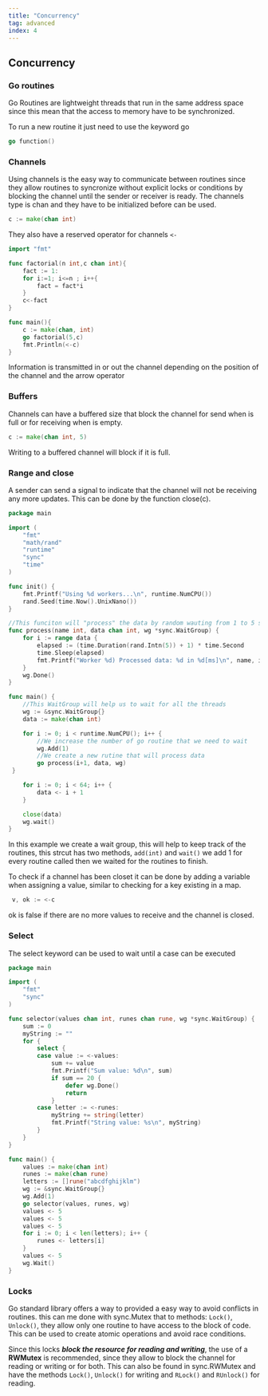 ```yaml
---
title: "Concurrency"
tag: advanced
index: 4
---
```

## Concurrency
### Go routines
Go Routines are lightweight threads that run in the same address space since this mean that the access to memory have to be synchronized.

To run a new routine it just need to use the keyword go

``` go
go function()
 ```

### Channels
Using channels is the easy way to communicate between routines since they allow routines to syncronize without explicit locks or conditions by blocking the channel until the sender or receiver is ready.
The channels type is chan and they have to be initialized before can be used.

```go
c := make(chan int)
```

They also have a reserved operator for channels `<-`

```go
import "fmt"

func factorial(n int,c chan int){
    fact := 1:
    for i:=1; i<=n ; i++{
        fact = fact*i
    }
    c<-fact
}

func main(){
    c := make(chan, int)
    go factorial(5,c)
    fmt.Println(<-c)
}
```

Information is transmitted in or out the channel depending on the position of the channel and the arrow operator

### Buffers
Channels can have a buffered size that block the channel for send when is full or for receiving when is empty.

``` go
c := make(chan int, 5)
```

Writing to a buffered channel will block if it is full.

### Range and close
A sender can send a signal to indicate that the channel will not be receiving any more updates. This can be done by the function close(c).

``` go
package main

import (
    "fmt"
    "math/rand"
    "runtime"
    "sync"
    "time"
)

func init() {
    fmt.Printf("Using %d workers...\n", runtime.NumCPU())
    rand.Seed(time.Now().UnixNano())
}

//This funciton will "process" the data by random wauting from 1 to 5 secodns
func process(name int, data chan int, wg *sync.WaitGroup) {
    for i := range data {
        elapsed := (time.Duration(rand.Intn(5)) + 1) * time.Second
        time.Sleep(elapsed)
        fmt.Printf("Worker %d) Processed data: %d in %d[ms]\n", name, i, elapsed/1000000)
    }
    wg.Done()
}

func main() {
    //This WaitGroup will help us to wait for all the threads
    wg := &sync.WaitGroup{}
    data := make(chan int)

    for i := 0; i < runtime.NumCPU(); i++ {
        //We increase the number of go routine that we need to wait
        wg.Add(1)
        //We create a new rutine that will process data
        go process(i+1, data, wg)
 }

    for i := 0; i < 64; i++ {
        data <- i + 1
    }

    close(data)
    wg.wait()
}

```

In this example we create a wait group, this will help to keep track of the routines, this strcut has two methods, `add(int)` and `wait()` we add 1 for every routine called then we waited for the routines to finish.

To check if a channel has been closet it can be done by adding a variable when assigning a value, similar to checking for a key existing in a map.

``` go
 v, ok := <-c
```

ok is false if there are no more values to receive and the channel is closed.

### Select
The select keyword can be used to wait until a case can be executed

``` go
package main

import (
    "fmt"
    "sync"
)

func selector(values chan int, runes chan rune, wg *sync.WaitGroup) {
    sum := 0
    myString := ""
    for {
        select {
        case value := <-values:
            sum += value
            fmt.Printf("Sum value: %d\n", sum)
            if sum == 20 {
                defer wg.Done()
                return
            }
        case letter := <-runes:
            myString += string(letter)
            fmt.Printf("String value: %s\n", myString)
        }
    }
}

func main() {
    values := make(chan int)
    runes := make(chan rune)
    letters := []rune("abcdfghijklm")
    wg := &sync.WaitGroup{}
    wg.Add(1)
    go selector(values, runes, wg)
    values <- 5
    values <- 5
    values <- 5
    for i := 0; i < len(letters); i++ {
        runes <- letters[i]
    }
    values <- 5
    wg.Wait()
}
```

### Locks
Go standard library offers a way to provided a easy way to avoid conflicts in routines. this can me done with sync.Mutex that to methods: `Lock()`, `Unlock()`, they allow only one routine to have access to the block of code. This can be used to create atomic operations and avoid race conditions.

Since this locks **_block the resource for reading and writing_**, the use of a **RWMutex** is recommended, since they allow to block the channel for reading or writing or for both. This can also be found in sync.RWMutex and have the methods `Lock()`, `Unlock()` for writing and `RLock()` and `RUnlock()` for reading.
